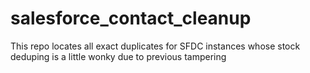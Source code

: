 # salesforce_contact_cleanup
This repo locates all exact duplicates for SFDC instances whose stock deduping is a little wonky due to previous tampering

